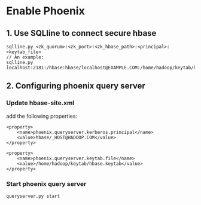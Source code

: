 Enable Phoenix
=================

## 1. Use SQLline to connect secure hbase
```
sqlline.py <zk_quorum>:<zk_port>:<zk_hbase_path>:<principal>:<keytab_file>
// An example:
sqlline.py localhost:2181:/hbase:hbase/localhost@EXAMPLE.COM:/home/hadoop/keytab/hbase.keytab
```

## 2. Configuring phoenix query server

### Update hbase-site.xml
add the following properties:
```
<property>
    <name>phoenix.queryserver.kerberos.principal</name>
    <value>hbase/_HOST@HADOOP.COM</value>
</property>

<property>
    <name>phoenix.queryserver.keytab.file</name>
    <value>/home/hadoop/keytab/hbase.keytab</value>
</property>
```

### Start phoenix query server
```
queryserver.py start
```
